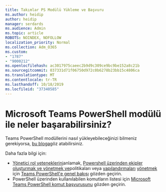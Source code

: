 ```yaml
---
title: Takımlar PS Modülü Yükleme ve Başvuru
ms.author: heidip
author: heidip
manager: serdards
ms.audience: Admin
ms.topic: article
ROBOTS: NOINDEX, NOFOLLOW
localization_priority: Normal
ms.collection: Adm_O365
ms.custom:
- "1787"
- "9000212"
ms.openlocfilehash: ac3017975caeec2b9d9c309ce9bc9be152a8c21b
ms.sourcegitcommit: 037331d71f06750d972c0b6278b23bb15c4806ca
ms.translationtype: MT
ms.contentlocale: tr-TR
ms.lasthandoff: 10/18/2019
ms.locfileid: "37340585"
---
```

# <a name="what-you-can-accomplish-with-microsoft-teams-powershell-module"></a>Microsoft Teams PowerShell modülü ile neler başarabilirsiniz?

Teams PowerShell modüllerini nasıl yükleyebileceğinizi bilmeniz gerekiyorsa, [bu bloga](https://blogs.technet.microsoft.com/skypehybridguy/2017/11/07/microsoft-teams-powershell-support/)göz atabilirsiniz.

Daha fazla bilgi için:

- [Yönetici rol yeteneklerini](https://docs.microsoft.com/MicrosoftTeams/using-admin-roles)anlamak, [Powershell üzerinden ekipler oluşturmak ve yönetmek ve](https://docs.microsoft.com/MicrosoftTeams/teams-powershell-overview#creating-and-managing-teams-via-powershell)politikaları veya [yapılandırmaları](https://docs.microsoft.com/MicrosoftTeams/teams-powershell-overview#managing-configurations-via-powershell) [yönetmek](https://docs.microsoft.com/MicrosoftTeams/teams-powershell-overview#managing-policies-via-powershell) için [Teams PowerShell'e genel bakışı](https://docs.microsoft.com/MicrosoftTeams/teams-powershell-overview) gözden geçirin. 
- PowerShell üzerinden kullanılabilen komutların listesi için [Microsoft Teams PowerShell komut başvurusunu](https://docs.microsoft.com/powershell/module/teams/?view=teams-ps) gözden geçirin. 

